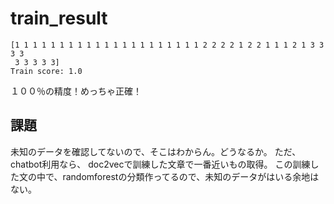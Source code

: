 # train_result
```
[1 1 1 1 1 1 1 1 1 1 1 1 1 1 1 1 1 1 1 1 1 2 2 2 2 1 2 2 1 1 1 2 1 3 3 3 3
 3 3 3 3 3]
Train score: 1.0
```
１００％の精度！めっちゃ正確！

## 課題
未知のデータを確認してないので、そこはわからん。どうなるか。
ただ、chatbot利用なら、
doc2vecで訓練した文章で一番近いもの取得。
この訓練した文の中で、randomforestの分類作ってるので、未知のデータがはいる余地はない。
